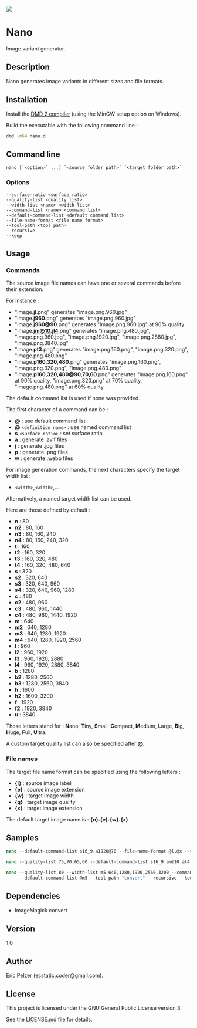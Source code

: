 ![](https://github.com/senselogic/NANO/blob/master/LOGO/nano.png)

# Nano

Image variant generator.

## Description

Nano generates image variants in different sizes and file formats.

## Installation

Install the [DMD 2 compiler](https://dlang.org/download.html) (using the MinGW setup option on Windows).

Build the executable with the following command line :

```bash
dmd -m64 nano.d
```

## Command line

```
nano [`<option>` ...] `<source folder path>` `<target folder path>`
```

### Options

```
--surface-ratio <surface ratio>
--quality-list <quality list>
--width-list <name> <width list>
--command-list <name> <command list>
--default-command-list <default command list>
--file-name-format <file name format>
--tool-path <tool path>
--recursive
--keep
```

## Usage

### Commands

The source image file names can have one or several commands before their extension.

For instance :

*   "image.**jl**.png" generates "image.png.960.jpg"
*   "image.**j960**.png" generates "image.png.960.jpg"
*   "image.**j960@90**.png" generates "image.png.960.jpg" at 90% quality
*   "image.**jm@10.jl4**.png" generates "image.png.480.jpg", "image.png.960.jpg", "image.png.1920.jpg", "image.png.2880.jpg", "image.png.3840.jpg"
*   "image.**pt3**.png" generates "image.png.160.png", "image.png.320.png", "image.png.480.png"
*   "image.**p160,320,480**.png" generates "image.png.160.png", "image.png.320.png", "image.png.480.png"
*   "image.**p160,320,480@90,70,60**.png" generates "image.png.160.png" at 90% quality, "image.png.320.png" at 70% quality, "image.png.480.png" at 60% quality

The default command list is used if none was provided.

The first character of a command can be :

*   **@** : use default command list
*   **@** `<definition name>` : use named command list
*   **s** `<surface ratio>` : set surface ratio
*   **a** : generate .avif files
*   **j** : generate .jpg files
*   **p** : generate .png files
*   **w** : generate .webp files

For image generation commands, the next characters specify the target width list :

*   `<width>`,`<width>`,...

Alternatively, a named target width list can be used.

Here are those defined by default :

*   **n** : 80
*   **n2** : 80, 160
*   **n3** : 80, 160, 240
*   **n4** : 80, 160, 240, 320
*   **t** : 160
*   **t2** : 160, 320
*   **t3** : 160, 320, 480
*   **t4** : 160, 320, 480, 640
*   **s** : 320
*   **s2** : 320, 640
*   **s3** : 320, 640, 960
*   **s4** : 320, 640, 960, 1280
*   **c** : 480
*   **c2** : 480, 960
*   **c3** : 480, 960, 1440
*   **c4** : 480, 960, 1440, 1920
*   **m** : 640
*   **m2** : 640, 1280
*   **m3** : 640, 1280, 1920
*   **m4** : 640, 1280, 1920, 2560
*   **l** : 960
*   **l2** : 960, 1920
*   **l3** : 960, 1920, 2880
*   **l4** : 960, 1920, 2880, 3840
*   **b** : 1280
*   **b2** : 1280, 2560
*   **b3** : 1280, 2560, 3840
*   **h** : 1600
*   **h2** : 1600, 3200
*   **f** : 1920
*   **f2** : 1920, 3840
*   **u** : 3840

Those letters stand for : **N**ano, **T**iny, **S**mall, **C**ompact, **M**edium, **L**arge, **B**ig, **H**uge, **F**ull, **U**ltra.

A custom target quality list can also be specified after **@**.

### File names

The target file name format can be specified using the following letters :

*   **{l}** : source image label
*   **{e}** : source image extension
*   **{w}** : target image width
*   **{q}** : target image quality
*   **{x}** : target image extension

The default target image name is : **{n}.{e}.{w}.{x}**

## Samples

```csh
nano --default-command-list s16_9.a1920@70 --file-name-format @l.@x --tool-path "convert" --recursive --keep SOURCE/ TARGET/
```

```csh
nano --quality-list 75,70,65,60 --default-command-list s16_9.am@10.al4 --tool-path "convert" --recursive --keep SOURCE/ TARGET/
```

```csh
nano --quality-list 80 --width-list m5 640,1280,1920,2560,3200 --command-list m5 ac@10.am5 --command-list sm5 s16_9.ac@10.am5
     --default-command-list @m5 --tool-path "convert" --recursive --keep SOURCE/ TARGET/
```

## Dependencies

*   ImageMagick convert

## Version

1.0

## Author

Eric Pelzer (ecstatic.coder@gmail.com).

## License

This project is licensed under the GNU General Public License version 3.

See the [LICENSE.md](LICENSE.md) file for details.
